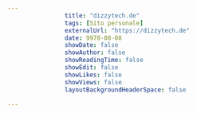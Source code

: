 ---
                title: "dizzytech.de"
                tags: [Sito personale]
                externalUrl: "https://dizzytech.de"
                date: 9978-08-08
                showDate: false
                showAuthor: false
                showReadingTime: false
                showEdit: false
                showLikes: false
                showViews: false
                layoutBackgroundHeaderSpace: false
                ---

